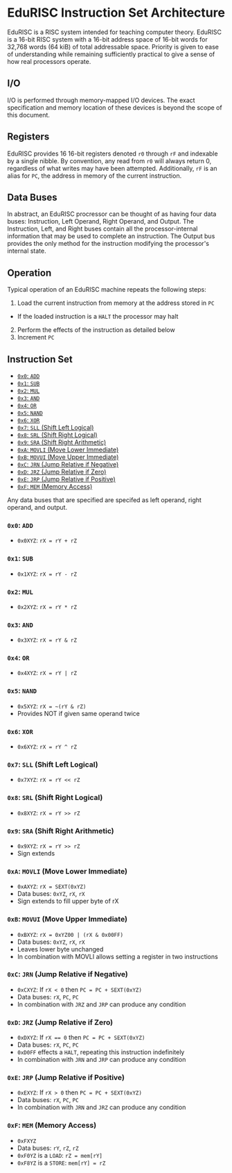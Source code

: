 # EduRISC Instruction Set Architecture
EduRISC is a RISC system intended for teaching computer theory.
EduRISC is a 16-bit RISC system with a 16-bit address space of 16-bit words for 32,768 words (64 kiB) of total addressable space.
Priority is given to ease of understanding while remaining sufficiently practical to give a sense of how real processors operate.

## I/O
I/O is performed through memory-mapped I/O devices.
The exact specification and memory location of these devices is beyond the scope of this document.

## Registers
EduRISC provides 16 16-bit registers denoted `r0` through `rF` and indexable by a single nibble.
By convention, any read from `r0` will always return 0, regardless of what writes may have been attempted.
Additionally, `rF` is an alias for `PC`, the address in memory of the current instruction.

## Data Buses
In abstract, an EduRISC procressor can be thought of as having four data buses: Instruction, Left Operand, Right Operand, and Output.
The Instruction, Left, and Right buses contain all the processor-internal information that may be used to complete an instruction.
The Output bus provides the only method for the instruction modifying the processor's internal state.

## Operation
Typical operation of an EduRISC machine repeats the following steps:
1. Load the current instruction from memory at the address stored in `PC`
  - If the loaded instruction is a `HALT` the processor may halt
2. Perform the effects of the instruction as detailed below
3. Increment `PC`

## Instruction Set
- [`0x0`: `ADD`](#0x0-add)
- [`0x1`: `SUB`](#0x1-sub)
- [`0x2`: `MUL`](#0x2-mul)
- [`0x3`: `AND`](#0x3-and)
- [`0x4`: `OR`](#0x4-or)
- [`0x5`: `NAND`](#0x5-nand)
- [`0x6`: `XOR`](#0x6-xor)
- [`0x7`: `SLL` (Shift Left Logical)](#0x7-sll-shift-left-logical)
- [`0x8`: `SRL` (Shift Right Logical)](#0x8-srl-shift-right-logical)
- [`0x9`: `SRA` (Shift Right Arithmetic)](#0x9-sra-shift-right-arithmetic)
- [`0xA`: `MOVLI` (Move Lower Immediate)](#0xa-movli-move-lower-immediate)
- [`0xB`: `MOVUI` (Move Upper Immediate)](#0xb-movui-move-upper-immediate)
- [`0xC`: `JRN` (Jump Relative if Negative)](#0xc-jrn-jump-relative-if-negative)
- [`0xD`: `JRZ` (Jump Relative if Zero)](#0xd-jrz-jump-relative-if-zero)
- [`0xE`: `JRP` (Jump Relative if Positive)](#0xe-jrp-jump-relative-if-positive)
- [`0xF`: `MEM` (Memory Access)](#0xf-mem-memory-access)

Any data buses that are specified are specifed as left operand, right operand, and output.

### `0x0`: `ADD`
- `0x0XYZ`: `rX = rY + rZ`

### `0x1`: `SUB`
- `0x1XYZ`: `rX = rY - rZ`

### `0x2`: `MUL`
- `0x2XYZ`: `rX = rY * rZ`

### `0x3`: `AND`
- `0x3XYZ`: `rX = rY & rZ`

### `0x4`: `OR`
- `0x4XYZ`: `rX = rY | rZ`

### `0x5`: `NAND`
- `0x5XYZ`: `rX = ~(rY & rZ)`
- Provides NOT if given same operand twice

### `0x6`: `XOR`
- `0x6XYZ`: `rX = rY ^ rZ`

### `0x7`: `SLL` (Shift Left Logical)
- `0x7XYZ`: `rX = rY << rZ`

### `0x8`: `SRL` (Shift Right Logical)
- `0x8XYZ`: `rX = rY >> rZ`

### `0x9`: `SRA` (Shift Right Arithmetic)
- `0x9XYZ`: `rX = rY >> rZ`
- Sign extends

### `0xA`: `MOVLI` (Move Lower Immediate)
- `0xAXYZ`: `rX = SEXT(0xYZ)`
- Data buses: `0xYZ`, `rX`, `rX`
- Sign extends to fill upper byte of rX

### `0xB`: `MOVUI` (Move Upper Immediate)
- `0xBXYZ`: `rX = 0xYZ00 | (rX & 0x00FF)`
- Data buses: `0xYZ`, `rX`, `rX`
- Leaves lower byte unchanged
- In combination with MOVLI allows setting a register in two instructions

### `0xC`: `JRN` (Jump Relative if Negative)
- `0xCXYZ`: If `rX < 0` then `PC = PC + SEXT(0xYZ)`
- Data buses: `rX`, `PC`, `PC`
- In combination with `JRZ` and `JRP` can produce any condition

### `0xD`: `JRZ` (Jump Relative if Zero)
- `0xDXYZ`: If `rX == 0` then `PC = PC + SEXT(0xYZ)`
- Data buses: `rX`, `PC`, `PC`
- `0xD0FF` effects a `HALT`, repeating this instruction indefinitely
- In combination with `JRN` and `JRP` can produce any condition

### `0xE`: `JRP` (Jump Relative if Positive)
- `0xEXYZ`: If `rX > 0` then `PC = PC + SEXT(0xYZ)`
- Data buses: `rX`, `PC`, `PC`
- In combination with `JRN` and `JRZ` can produce any condition
			
### `0xF`: `MEM` (Memory Access)
- `0xFXYZ`
- Data buses: `rY`, `rZ`, `rZ`
- `0xF0YZ` is a `LOAD`: `rZ = mem[rY]`
- `0xF8YZ` is a `STORE`: `mem[rY] = rZ`
